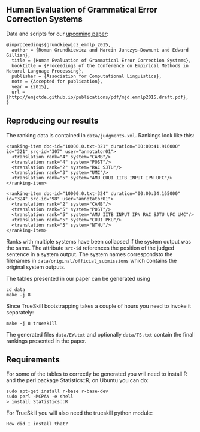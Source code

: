 Human Evaluation of Grammatical Error Correction Systems
---

Data and scripts for our 
[upcoming paper](http://emjotde.github.io/publications/pdf/mjd.emnlp2015.draft.pdf):

    @inproceedings{grundkiewicz_emnlp_2015,
      author = {Roman Grundkiewicz and Marcin Junczys-Dowmunt and Edward Gillian},
      title = {Human Evaluation of Grammatical Error Correction Systems},
      booktitle = {Proceedings of the Conference on Empirical Methods in Natural Language Processing},
      publisher = {Association for Computational Linguistics},
      note = {Accepted for publication},
      year = {2015},
      url = {http://emjotde.github.io/publications/pdf/mjd.emnlp2015.draft.pdf},
    }

Reproducing our results
---

The ranking data is contained in `data/judgments.xml`. Rankings look like this:

    <ranking-item doc-id="10000.0.txt-321" duration="00:00:41.916000" id="321" src-id="307" user="annotator01">
      <translation rank="4" system="CAMB"/>
      <translation rank="4" system="POST"/>
      <translation rank="2" system="RAC SJTU"/>
      <translation rank="3" system="UMC"/>
      <translation rank="5" system="AMU CUUI IITB INPUT IPN UFC"/>
    </ranking-item>
  
    <ranking-item doc-id="10000.0.txt-324" duration="00:00:34.165000" id="324" src-id="98" user="annotator01">
      <translation rank="2" system="CAMB"/>
      <translation rank="5" system="POST"/>
      <translation rank="5" system="AMU IITB INPUT IPN RAC SJTU UFC UMC"/>
      <translation rank="5" system="CUUI PKU"/>
      <translation rank="5" system="NTHU"/>
    </ranking-item>

Ranks with multiple systems have been collapsed if the system output was the same. The attribute `src-id` references the position of the judged sentence in a system output. The system names correspondsto the filenames in `data/original/official_submissions` which contains the original system outputs.

The tables presented in our paper can be generated using

    cd data
    make -j 8

Since TrueSkill bootstrapping takes a couple of hours you need to invoke it separately:

    make -j 8 trueskill

The generated files `data/EW.txt` and optionally `data/TS.txt` contain the final rankings presented in the paper.

Requirements
---

For some of the tables to correctly be generated you will need to install R and the perl package Statistics::R, on Ubuntu you can do:

    sudo apt-get install r-base r-base-dev
    sudo perl -MCPAN -e shell
    > install Statistics::R

For TrueSkill you will also need the trueskill python module:

    How did I install that?


